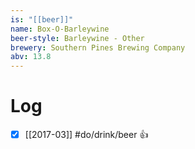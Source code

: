 ```yaml
---
is: "[[beer]]"
name: Box-O-Barleywine
beer-style: Barleywine - Other
brewery: Southern Pines Brewing Company
abv: 13.8
---
```

# Log
- [x] [[2017-03]] #do/drink/beer 👍
